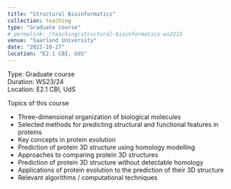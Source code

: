 ```yaml
---
title: "Structural Bioinformatics"
collection: teaching
type: "Graduate course"
# permalink: /teaching/structural-bioinformatics-ws2223
venue: "Saarland University"
date: "2022-10-27"
location: "E2.1 CBI, UdS"
---
```


Type: Graduate course  
Duration: WS23/24  
Location: E2.1 CBI, UdS  

Topics of this course
* Three-dimensional organization of biological molecules
* Selected methods for predicting structural and functional features in
proteins
* Key concepts in protein evolution
* Prediction of protein 3D structure using homology modelling
* Approaches to comparing protein 3D structures
* Prediction of protein 3D structure without detectable homology
* Applications of protein evolution to the prediction of their 3D structure
* Relevant algorithms / computational techniques

